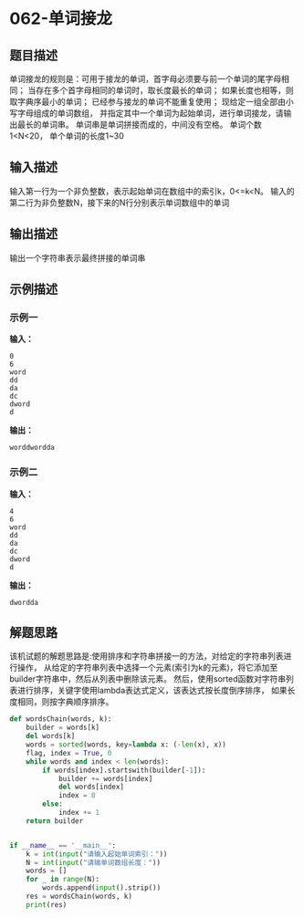 # 062-单词接龙

## 题目描述

单词接龙的规则是：可用于接龙的单词，首字母必须要与前一个单词的尾字母相同；
当存在多个首字母相同的单词时，取长度最长的单词；
如果长度也相等，则取字典序最小的单词；
已经参与接龙的单词不能重复使用；
现给定一组全部由小写字母组成的单词数组，
并指定其中一个单词为起始单词，进行单词接龙，请输出最长的单词串。
单词串是单词拼接而成的，中间没有空格。
单词个数1<N<20，
单个单词的长度1~30

## 输入描述

输入第一行为一个非负整数，表示起始单词在数组中的索引k，0<=k<N。
输入的第二行为非负整数N，接下来的N行分别表示单词数组中的单词

## 输出描述

输出一个字符串表示最终拼接的单词串

## 示例描述

### 示例一

**输入：**
```
0
6
word
dd
da
dc
dword
d
```

**输出：**
```
worddwordda
```

### 示例二

**输入：**

```
4
6
word
dd
da
dc
dword
d
```

**输出：**

```
dwordda
```

## 解题思路

该机试题的解题思路是:使用排序和字符串拼接一的方法，对给定的字符串列表进行操作，
从给定的字符串列表中选择一个元素(索引为k的元素)，将它添加至
builder字符串中，然后从列表中删除该元素。
然后，使用sorted函数对字符串列表进行排序，关键字使用lambda表达式定义，该表达式按长度倒序排序，
如果长度相同，则按字典顺序排序。

```python
def wordsChain(words, k):
    builder = words[k]
    del words[k]
    words = sorted(words, key=lambda x: (-len(x), x))
    flag, index = True, 0
    while words and index < len(words):
        if words[index].startswith(builder[-1]):
            builder += words[index]
            del words[index]
            index = 0
        else:
            index += 1
    return builder


if __name__ == '__main__':
    k = int(input("请输入起始单词索引："))
    N = int(input("请输单词数组长度："))
    words = []
    for _ in range(N):
        words.append(input().strip())
    res = wordsChain(words, k)
    print(res)

```

